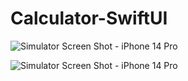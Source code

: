 # Calculator-SwiftUI


![Simulator Screen Shot - iPhone 14 Pro](https://user-images.githubusercontent.com/55969892/234473254-569c6b13-aeee-49af-b126-76f6e5bb26c8.png)

![Simulator Screen Shot - iPhone 14 Pro](https://user-images.githubusercontent.com/55969892/234473565-7dcf1953-2b94-4a26-9ef9-af8daa10d7c7.png)


